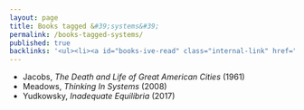 ```yaml
---
layout: page
title: Books tagged &#39;systems&#39;
permalink: /books-tagged-systems/
published: true
backlinks: '<ul><li><a id="books-ive-read" class="internal-link" href="/books-ive-read/">Books I&#39;ve read</a></li></ul>'
---
```


* Jacobs, _The Death and Life of Great American Cities_ (1961) 
* Meadows, _Thinking In Systems_ (2008) 
* Yudkowsky, _Inadequate Equilibria_ (2017) 

